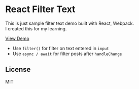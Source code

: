 # React Filter Text

This is just sample filter text demo built with React, Webpack.  
I created this for my learning.  

[View Demo](https://chocolat5.github.io/react-filter-text-demo/)

* Use `filter()` for filter on text entered in `input`
* Use `async / await` for filter posts after `handleChange`


## License

MIT
